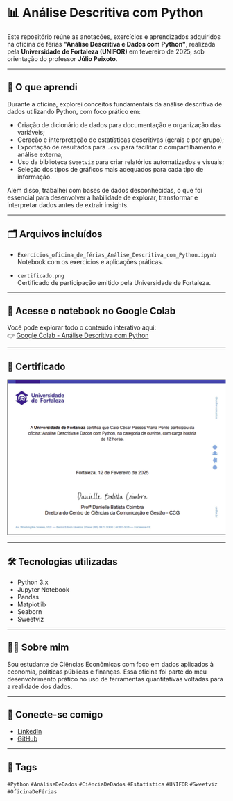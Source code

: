 # 📊 Análise Descritiva com Python

Este repositório reúne as anotações, exercícios e aprendizados adquiridos na oficina de férias **"Análise Descritiva e Dados com Python"**, realizada pela **Universidade de Fortaleza (UNIFOR)** em fevereiro de 2025, sob orientação do professor **Júlio Peixoto**.

---

## 🎯 O que aprendi

Durante a oficina, explorei conceitos fundamentais da análise descritiva de dados utilizando Python, com foco prático em:

- Criação de dicionário de dados para documentação e organização das variáveis;
- Geração e interpretação de estatísticas descritivas (gerais e por grupo);
- Exportação de resultados para `.csv` para facilitar o compartilhamento e análise externa;
- Uso da biblioteca `Sweetviz` para criar relatórios automatizados e visuais;
- Seleção dos tipos de gráficos mais adequados para cada tipo de informação.

Além disso, trabalhei com bases de dados desconhecidas, o que foi essencial para desenvolver a habilidade de explorar, transformar e interpretar dados antes de extrair insights.

---

## 🗂️ Arquivos incluídos

- `Exercícios_oficina_de_férias_Análise_Descritiva_com_Python.ipynb`  
  Notebook com os exercícios e aplicações práticas.

- `certificado.png`  
  Certificado de participação emitido pela Universidade de Fortaleza.

---

## 🔗 Acesse o notebook no Google Colab

Você pode explorar todo o conteúdo interativo aqui:  
👉 [Google Colab - Análise Descritiva com Python](https://colab.research.google.com/drive/1qYuSamTm_EMqVmoi83qQrXkuyY4IU8ce?usp=sharing#scrollTo=5LaSFhWqN-jg)

---

## 🏅 Certificado

<img src="certificado.png" alt="Certificado UNIFOR - Caio César Ponte" width="600"/>

---

## 🛠️ Tecnologias utilizadas

- Python 3.x
- Jupyter Notebook
- Pandas
- Matplotlib
- Seaborn
- Sweetviz

---

## 👨‍🎓 Sobre mim

Sou estudante de Ciências Econômicas com foco em dados aplicados à economia, políticas públicas e finanças. Essa oficina foi parte do meu desenvolvimento prático no uso de ferramentas quantitativas voltadas para a realidade dos dados.

---

## 🔗 Conecte-se comigo

- [LinkedIn](https://www.linkedin.com/in/caio-cesar-ponte-economist/)
- [GitHub](https://github.com/CaioCesarEconomist)

---

## 📌 Tags

`#Python` `#AnáliseDeDados` `#CiênciaDeDados` `#Estatística` `#UNIFOR` `#Sweetviz` `#OficinaDeFérias`
